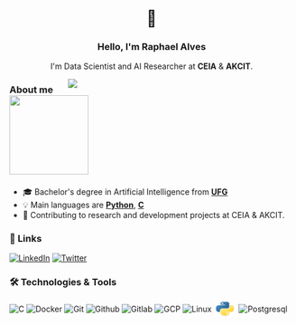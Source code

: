 <div align="center">

# 🚀

### Hello, I'm Raphael Alves

I'm Data Scientist and AI Researcher at **CEIA** & **AKCIT**.

<img src="https://i.imgur.com/JLRMKTS.gif" width="400px" align="right" />

</div>

### About me <img src="https://media.giphy.com/media/v1.Y2lkPTc5MGI3NjExbjZiZ3ViMWRpaDRpNmJza2xlNmF5ZGFsYTNta3Fpbmg3b24yZXQ0MyZlcD12MV9zdGlja2Vyc19zZWFyY2gmY3Q9cw/YVardOGaPfzeo/giphy.gif" width=140  height=140/>
- 🎓 Bachelor's degree in Artificial Intelligence from [**UFG**](https://inteligenciaartificial.inf.ufg.br/)
- 💡 Main languages are [**Python**](https://python.org), [**C**](https://en.cppreference.com/w/c/language.html)
- 🧠 Contributing to research and development projects at CEIA & AKCIT.

### 🔗 Links
[![LinkedIn](https://img.shields.io/badge/LinkedIn-0077B5?style=for-the-badge&logo=linkedin&logoColor=white)](https://www.linkedin.com/in/raphael-alves-701744265/)
[![Twitter](https://img.shields.io/badge/Twitter-1DA1F2?style=for-the-badge&logo=twitter&logoColor=white)](https://twitter.com/phaelexe)

### 🛠️ Technologies & Tools
<div style="display: inline_block">
  
  <img align="center" alt="C" height="30" width="40" src="https://cdn.jsdelivr.net/gh/devicons/devicon@latest/icons/c/c-original.svg">
  <img align="center" alt="Docker" height="30" width="40" src="https://cdn.jsdelivr.net/gh/devicons/devicon@latest/icons/docker/docker-original.svg">
  <img align="center" alt="Git" height="30" width="40" src="https://cdn.jsdelivr.net/gh/devicons/devicon@latest/icons/git/git-original.svg">
  <img align="center" alt="Github" height="30" width="40" src="https://cdn.jsdelivr.net/gh/devicons/devicon@latest/icons/github/github-original.svg">
  <img align="center" alt="Gitlab" height="30" width="40" src="https://cdn.jsdelivr.net/gh/devicons/devicon@latest/icons/gitlab/gitlab-original.svg">
  <img align="center" alt="GCP" height="30" width="40" src="https://cdn.jsdelivr.net/gh/devicons/devicon@latest/icons/googlecloud/googlecloud-original.svg">
  <img align="center" alt="Linux" height="30" width="40" src="https://cdn.jsdelivr.net/gh/devicons/devicon@latest/icons/linux/linux-original.svg">
  <img align="center" alt="Python" height="30" width="40" src="https://raw.githubusercontent.com/devicons/devicon/master/icons/python/python-original.svg">
  <img align="center" alt="Postgresql" height="30" width="40" src="https://cdn.jsdelivr.net/gh/devicons/devicon@latest/icons/postgresql/postgresql-original.svg" />
          
</div>
